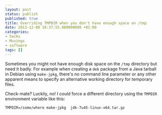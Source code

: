 ```yaml
---
layout: post
status: publish
published: true
title: Overriding TMPDIR when you don't have enough space on /tmp
date: 2013-12-08 16:37:55.000000000 +01:00
categories:
- hacks
- Musings
- software
tags: []
---
```

Sometimes you might not have enough disk space on the `/tmp` directory but need it badly. For example when creating a `deb` package from a Java tarball in Debian using `make-jpkg`, there's no command line parameter or any other apparent means to specify an alternative working directory for temporary files.

Check-mate? Luckily, no! I could force a different directory using the `TMPDIR` environment variable like this:

```
TMPDIR=/some/where make-jpkg  jdk-7u45-linux-x64.tar.gz
```

